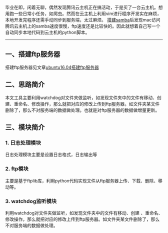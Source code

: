 毕业在即，闲着无聊，偶然发现腾讯云主机正在搞活动，于是买了一台云主机。想用跑一些日常小任务，如爬虫。然而在云主机上利用vim进行程序开发实在麻烦，本地开发完程序还需手动同步到服务端，太过麻烦。
[搭建samba](https://blog.csdn.net/linhai1028/article/details/80200256)后发现mac访问腾讯云主机上的samba速度很慢，ftp速度还是比较快的。因此就想着自己写一个自动同步本地代码到云主机的python脚本。

-----

## 一、搭建ftp服务器
搭建ftp服务器见文章[ubuntu16.04搭建ftp服务器](https://blog.csdn.net/linhai1028/article/details/80197254)

## 二、思路简介
本文工具主要利用watchdog对文件夹做监听，如发现文件夹中的文件有移动、创建、重命名、修改操作，那么就把对应的修改上传到ftp服务器。如文件夹某文件删除了，那么不对服务端的数据做处理。也就是对ftp服务器的数据做增量更新。

## 三、模块简介
### 1. 日志处理模块
日志处理模块主要是设置日志格式，日志输出等
### 2. ftp模块
主要是基于ftplib库，利用python代码实现文件从ftp服务器上传、下载、删除、移动等。
### 3. watchdog监听模块
利用watchdog对文件夹做监听，如发现文件夹中的文件有移动、创建
、重命名、修改操作，那么就把对应的修改上传到ftp服务器。如文件夹某文件删除了，那么不对服务端的数据做处理。
